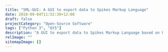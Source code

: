 ```yaml
---
title: "SML-GUI: A GUI to export data to Spikes Markup Language"
date: 2018-09-04T11:52:39+12:00
draft: false
projectCategory: "Open-Source Software"
tags: ["Python 3", "Qt5"]
description: "A GUI to export data to Spikes Markup Language based on Qt5."
relImage: ""
sitemapImage: []
---
```


